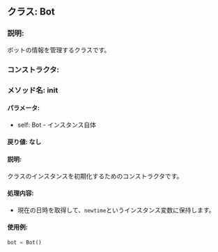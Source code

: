 ## クラス: Bot

### 説明:
ボットの情報を管理するクラスです。

### コンストラクタ:
### メソッド名: __init__
#### パラメータ:
- self: Bot - インスタンス自体

#### 戻り値: なし

#### 説明:
クラスのインスタンスを初期化するためのコンストラクタです。

#### 処理内容:
- 現在の日時を取得して、`newtime`というインスタンス変数に保持します。

#### 使用例:
```python
bot = Bot()
